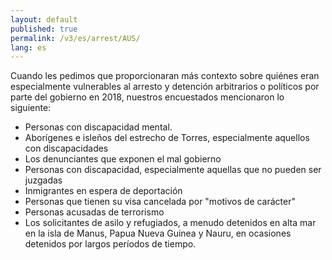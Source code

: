 ```yaml
---
layout: default
published: true
permalink: /v3/es/arrest/AUS/
lang: es
---
```


Cuando les pedimos que proporcionaran más contexto sobre quiénes eran especialmente vulnerables al arresto y detención arbitrarios o políticos por parte del gobierno en 2018, nuestros encuestados mencionaron lo siguiente:
- Personas con discapacidad mental.
- Aborígenes e isleños del estrecho de Torres, especialmente aquellos con discapacidades
- Los denunciantes que exponen el mal gobierno
- Personas con discapacidad, especialmente aquellas que no pueden ser juzgadas
- Inmigrantes en espera de deportación
- Personas que tienen su visa cancelada por "motivos de carácter"
- Personas acusadas de terrorismo
- Los solicitantes de asilo y refugiados, a menudo detenidos en alta mar en la isla de Manus, Papua Nueva Guinea y Nauru, en ocasiones detenidos por largos períodos de tiempo.

